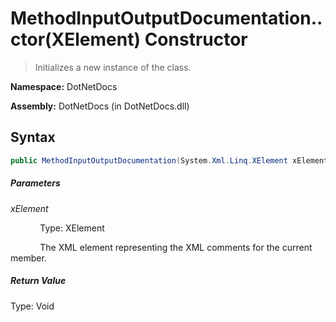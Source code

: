 # MethodInputOutputDocumentation..ctor(XElement) Constructor
> Initializes a new instance of the  class.

**Namespace:** DotNetDocs

**Assembly:** DotNetDocs (in DotNetDocs.dll)
## Syntax
```csharp
public MethodInputOutputDocumentation(System.Xml.Linq.XElement xElement);
```
##### Parameters
*xElement*

&nbsp;&nbsp;&nbsp;&nbsp;&nbsp;&nbsp;&nbsp;&nbsp;&nbsp;&nbsp;&nbsp;&nbsp;Type: XElement

&nbsp;&nbsp;&nbsp;&nbsp;&nbsp;&nbsp;&nbsp;&nbsp;&nbsp;&nbsp;&nbsp;&nbsp;The XML element representing the XML comments for the current member.


##### Return Value
Type: Void




